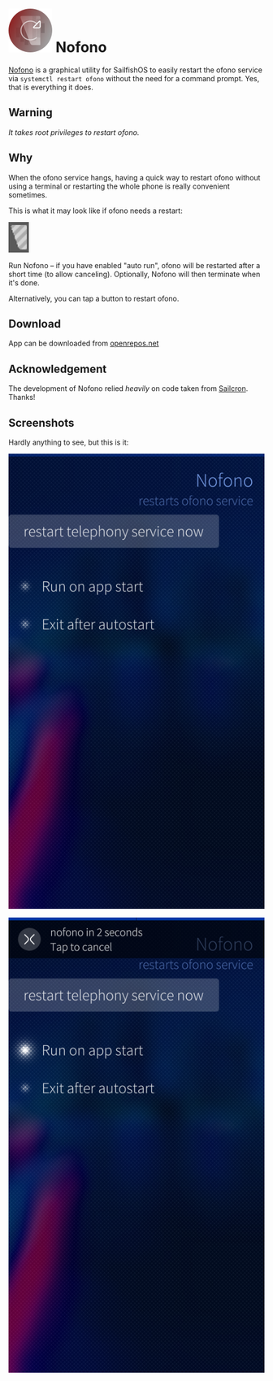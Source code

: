# ![Nofono icon](icons/86x86/harbour-nofono.png)  Nofono


[Nofono](https://github.com/jgibbon/nofono) is a graphical utility for SailfishOS to easily restart the ofono service via `systemctl restart ofono` without the need for a command prompt. Yes, that is everything it does.

## Warning
*It takes root privileges to restart ofono.*

## Why
When the ofono service hangs, having a quick way to restart ofono
without using a terminal or restarting the whole phone is really convenient sometimes.

This is what it may look like if ofono needs a restart:

![error icon](img/ofono_hangs_sfos.png)

Run Nofono – if you have enabled "auto run", ofono will be restarted
after a short time (to allow canceling). Optionally, Nofono will then terminate when it's done.

Alternatively, you can tap a button to restart ofono.

## Download
App can be downloaded from [openrepos.net](https://openrepos.net/content/velox/nofono)

## Acknowledgement
The development of Nofono relied *heavily* on code taken from
[Sailcron](https://github.com/a-dekker/sailcron). Thanks!


## Screenshots
Hardly anything to see, but this is it:

![gui](img/nofono-screenshot-gui.png)

![gui](img/nofono-screenshot-autostart.png)
